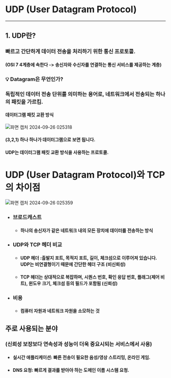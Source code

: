 # UDP (User Datagram Protocol)
- - -
## 1. UDP란?
### 빠르고 간단하게 데이터 전송을 처리하기 위한 통신 프로토콜. 

#### (OSI 7 4계층에 속한다 -> 송신자와 수신자를 연결하는 통신 서비스를 제공하는 계층)

### 💡 Datagram은 무언인가?

### 독립적인 데이터 전송 단위를 의미하는 용어로, 네트워크에서 전송되는 하나의 패킷을 가르킴.
#### 데이터그램 패킷 교환 방식
![화면 캡처 2024-09-26 025318](https://github.com/user-attachments/assets/3a3b3a9c-33e6-4769-897d-598feadca5fd)

#### (3,2,1) 하나 하나가 데이터그램으로 보면 됩니다.
#### UDP는 데이터그램 패킷 교환 방식을 사용하는 프로토콜.

# UDP (User Datagram Protocol)와 TCP의 차이점
![화면 캡처 2024-09-26 025359](https://github.com/user-attachments/assets/bbf36fd8-a797-44c0-a3ea-c3a5eac61f18)


- ### 브로드캐스트 
  - #### 하나의 송신자가 같은 네트워크 내의 모든 장치에 데이터를 전송하는 방식
- ### UDP와 TCP 헤더 비교
  - #### UDP 헤더 :출발지 포트, 목적지 포트, 길이, 체크섬으로 이루어져 있습니다. UDP는 비연결형이기 때문에 간단한 헤더 구조 (비신뢰성)
  - #### TCP 헤더는 상대적으로 복잡하며, 시퀀스 번호, 확인 응답 번호, 플래그(제어 비트), 윈도우 크기, 체크섬 등의 필드가 포함됨 (신뢰성)
- ### 비용
  - #### 컴퓨터 자원과 네트워크 자원을 소모하는 것
  
## 주로 사용되는 분야 
### (신뢰성 보장보다 연속성과 성능이 더욱 중요시되는 서비스에서 사용)
- #### **실시간 애플리케이션**: 빠른 전송이 필요한 음성/영상 스트리밍, 온라인 게임.
- #### **DNS 요청**: 빠르게 결과를 받아야 하는 도메인 이름 시스템 요청.


